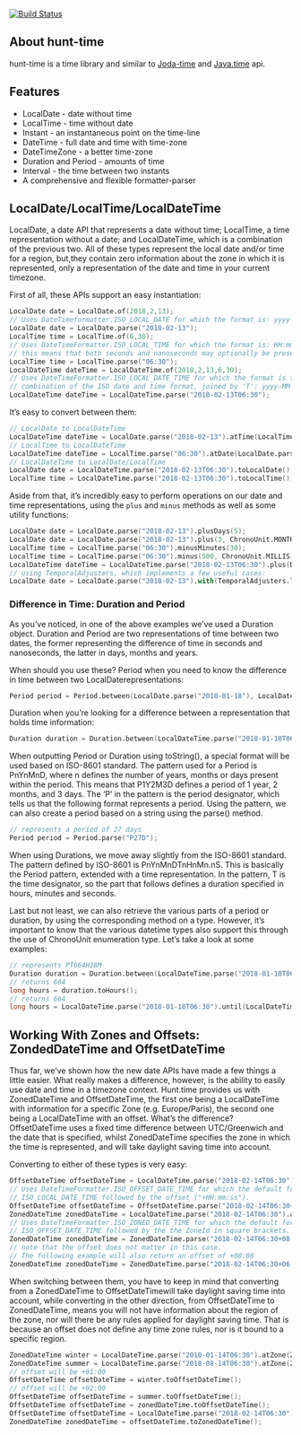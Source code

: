 [![Build Status](https://travis-ci.org/huntlabs/hunt-time.svg?branch=master)](https://travis-ci.org/huntlabs/hunt-time)

## About hunt-time
hunt-time is a time library and similar to [Joda-time](https://www.joda.org/joda-time/quickstart.html) and [Java.time](https://docs.oracle.com/en/java/javase/11/docs/api/java.base/java/time/package-summary.html) api.

## Features

 * LocalDate - date without time
 * LocalTime - time without date
 * Instant - an instantaneous point on the time-line
 * DateTime - full date and time with time-zone
 * DateTimeZone - a better time-zone
 * Duration and Period - amounts of time
 * Interval - the time between two instants
 * A comprehensive and flexible formatter-parser

## LocalDate/LocalTime/LocalDateTime
LocalDate, a date API that represents a date without time; LocalTime, a time representation without a date; and LocalDateTime, which is a combination of the previous two. All of these types represent the local date and/or time for a region, but,they contain zero information about the zone in which it is represented, only a representation of the date and time in your current timezone.

First of all, these APIs support an easy instantiation:

```D
LocalDate date = LocalDate.of(2018,2,13);
// Uses DateTimeformatter.ISO_LOCAL_DATE for which the format is: yyyy-MM-dd
LocalDate date = LocalDate.parse("2018-02-13");
LocalTime time = LocalTime.of(6,30);
// Uses DateTimeFormatter.ISO_LOCAL_TIME for which the format is: HH:mm[:ss[.SSSSSSSSS]]
// this means that both seconds and nanoseconds may optionally be present.
LocalTime time = LocalTime.parse("06:30");
LocalDateTime dateTime = LocalDateTime.of(2018,2,13,6,30);
// Uses DateTimeFormatter.ISO_LOCAL_DATE_TIME for which the format is the
// combination of the ISO date and time format, joined by 'T': yyyy-MM-dd'T'HH:mm[:ss[.SSSSSSSSS]]
LocalDateTime dateTime = LocalDateTime.parse("2018-02-13T06:30");
```

It’s easy to convert between them:

```D
// LocalDate to LocalDateTime
LocalDateTime dateTime = LocalDate.parse("2018-02-13").atTime(LocalTime.parse("06:30"));
// LocalTime to LocalDateTime
LocalDateTime dateTime = LocalTime.parse("06:30").atDate(LocalDate.parse("2018-02-13"));
// LocalDateTime to LocalDate/LocalTime
LocalDate date = LocalDateTime.parse("2018-02-13T06:30").toLocalDate();
LocalTime time = LocalDateTime.parse("2018-02-13T06:30").toLocalTime();
```

Aside from that, it’s incredibly easy to perform operations on our date and time representations, using the `plus` and `minus` methods as well as some utility functions:

```D
LocalDate date = LocalDate.parse("2018-02-13").plusDays(5);
LocalDate date = LocalDate.parse("2018-02-13").plus(3, ChronoUnit.MONTHS);
LocalTime time = LocalTime.parse("06:30").minusMinutes(30);
LocalTime time = LocalTime.parse("06:30").minus(500, ChronoUnit.MILLIS);
LocalDateTime dateTime = LocalDateTime.parse("2018-02-13T06:30").plus(Duration.ofHours(2));
// using TemporalAdjusters, which implements a few useful cases:
LocalDate date = LocalDate.parse("2018-02-13").with(TemporalAdjusters.lastDayOfMonth());
````

### Difference in Time: Duration and Period
As you’ve noticed, in one of the above examples we’ve used a Duration object. Duration and Period are two representations of time between two dates, the former representing the difference of time in seconds and nanoseconds, the latter in days, months and years.

When should you use these? Period when you need to know the difference in time between two LocalDaterepresentations:

```D
Period period = Period.between(LocalDate.parse("2018-01-18"), LocalDate.parse("2018-02-14"));
```

Duration when you’re looking for a difference between a representation that holds time information:

```D
Duration duration = Duration.between(LocalDateTime.parse("2018-01-18T06:30"), LocalDateTime.parse("2018-02-14T22:58"));
```

When outputting Period or Duration using toString(), a special format will be used based on ISO-8601 standard. The pattern used for a Period is PnYnMnD, where n defines the number of years, months or days present within the period. This means that P1Y2M3D defines a period of 1 year, 2 months, and 3 days. The ‘P’ in the pattern is the period designator, which tells us that the following format represents a period. Using the pattern, we can also create a period based on a string using the parse() method.

```D
// represents a period of 27 days
Period period = Period.parse("P27D");
```

When using Durations, we move away slightly from the ISO-8601 standard. The pattern defined by ISO-8601 is PnYnMnDTnHnMn.nS. This is basically the Period pattern, extended with a time representation. In the pattern, T is the time designator, so the part that follows defines a duration specified in hours, minutes and seconds.

Last but not least, we can also retrieve the various parts of a period or duration, by using the corresponding method on a type. However, it’s important to know that the various datetime types also support this through the use of ChronoUnit enumeration type. Let’s take a look at some examples:

```D
// represents PT664H28M
Duration duration = Duration.between(LocalDateTime.parse("2018-01-18T06:30"), LocalDateTime.parse("2018-02-14T22:58"));
// returns 664
long hours = duration.toHours();
// returns 664
long hours = LocalDateTime.parse("2018-01-18T06:30").until(LocalDateTime.parse("2018-02-14T22:58"), ChronoUnit.HOURS);
```

## Working With Zones and Offsets: ZondedDateTime and OffsetDateTime
Thus far, we’ve shown how the new date APIs have made a few things a little easier. What really makes a difference, however, is the ability to easily use date and time in a timezone context. Hunt.time provides us with ZonedDateTime and OffsetDateTime, the first one being a LocalDateTime with information for a specific Zone (e.g. Europe/Paris), the second one being a LocalDateTime with an offset. What’s the difference? OffsetDateTime uses a fixed time difference between UTC/Greenwich and the date that is specified, whilst ZonedDateTime specifies the zone in which the time is represented, and will take daylight saving time into account.

Converting to either of these types is very easy:
```D
OffsetDateTime offsetDateTime = LocalDateTime.parse("2018-02-14T06:30").atOffset(ZoneOffset.ofHours(2));
// Uses DateTimeFormatter.ISO_OFFSET_DATE_TIME for which the default format is
// ISO_LOCAL_DATE_TIME followed by the offset ("+HH:mm:ss").
OffsetDateTime offsetDateTime = OffsetDateTime.parse("2018-02-14T06:30+06:00");
ZonedDateTime zonedDateTime = LocalDateTime.parse("2018-02-14T06:30").atZone(ZoneId.of("Europe/Paris"));
// Uses DateTimeFormatter.ISO_ZONED_DATE_TIME for which the default format is
// ISO_OFFSET_DATE_TIME followed by the the ZoneId in square brackets.
ZonedDateTime zonedDateTime = ZonedDateTime.parse("2018-02-14T06:30+08:00[Asia/Macau]");
// note that the offset does not matter in this case.
// The following example will also return an offset of +08:00
ZonedDateTime zonedDateTime = ZonedDateTime.parse("2018-02-14T06:30+06:00[Asia/Macau]");
```

When switching between them, you have to keep in mind that converting from a ZonedDateTime to OffsetDateTimewill take daylight saving time into account, while converting in the other direction, from OffsetDateTime to ZonedDateTime, means you will not have information about the region of the zone, nor will there be any rules applied for daylight saving time. That is because an offset does not define any time zone rules, nor is it bound to a specific region.
```D
ZonedDateTime winter = LocalDateTime.parse("2018-01-14T06:30").atZone(ZoneId.of("Europe/Paris"));
ZonedDateTime summer = LocalDateTime.parse("2018-08-14T06:30").atZone(ZoneId.of("Europe/Paris"));
// offset will be +01:00
OffsetDateTime offsetDateTime = winter.toOffsetDateTime();
// offset will be +02:00
OffsetDateTime offsetDateTime = summer.toOffsetDateTime();
OffsetDateTime offsetDateTime = zonedDateTime.toOffsetDateTime();
OffsetDateTime offsetDateTime = LocalDateTime.parse("2018-02-14T06:30").atOffset(ZoneOffset.ofHours(5));
ZonedDateTime zonedDateTime = offsetDateTime.toZonedDateTime();
```
